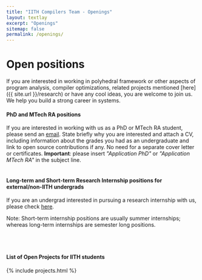 ```yaml
---
title: "IITH Compilers Team - Openings"
layout: textlay
excerpt: "Openings"
sitemap: false
permalink: /openings/
---
```


# Open positions

If you are interested in working in polyhedral framework or other aspects of program analysis, compiler optimizations, related projects mentioned [here]({{ site.url }}/research) or have any cool ideas, you are welcome to join us. We help you build a strong career in systems. 

#### PhD and MTech RA positions
If you are interested in working with us as a PhD or MTech RA student, please send an [email](mailto:ramakrishna@cse.iith.ac.in). State briefly why you are interested and attach a CV, including information about the grades you had as an undergraduate and link to open source contributions if any. No need for a separate cover letter or certificates. **Important**: please insert _"Application PhD"_ or _"Application MTech RA"_ in the subject line.
<br/><br/>

#### Long-term and Short-term Research Internship positions for external/non-IITH undergrads
If you are an undergrad interested in pursuing a research internship with us, please check [here]({{site.url}}/internships_july25).

<!-- If you are an undergrad (preferably, a 3rd/4th year CS student) interested in a research internship, please send an [email](mailto:ramakrishna@cse.iith.ac.in) indicating your interests, relevant grades and your CV. **Important**: please insert _"Application Long-term Internship"_ or _"Application Short-term Internship"_ in the subject line. -->

Note: Short-term internship positions are usually summer internships; whereas long-term internships are semester long positions.

<!-- <figure>
<img src="{{ site.url }}{{ site.baseurl }}/images/picpic/groupPic-1.jpg" width="95%">
</figure>  -->
<br/><br/>

#### List of Open Projects for IITH students
<!-- <iframe src="https://docs.google.com/document/d/e/2PACX-1vR9uSQTlAG-Mb5bkHfmUh84tAZA1o82WjLyBinTXd7MLHsqCv1UWoJVSocfvfzUgONf2sWiojChLmIM/pub?embedded=true" width="100%" height=1000></iframe> -->
{% include projects.html %}
